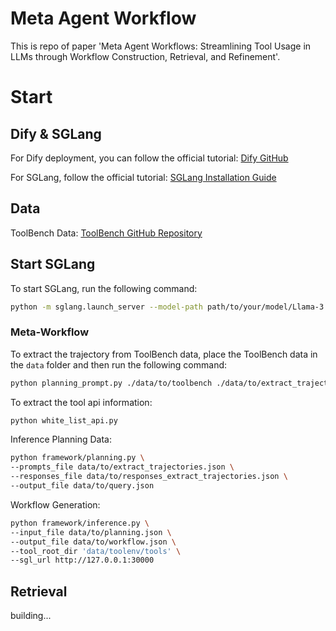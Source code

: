 # Meta Agent Workflow
This is repo of paper 'Meta Agent Workflows: Streamlining Tool Usage in LLMs through Workflow Construction, Retrieval, and Refinement'.

# Start

## Dify & SGLang

For Dify deployment, you can follow the official tutorial: [Dify GitHub](https://github.com/langgenius/dify)

For SGLang, follow the official tutorial: [SGLang Installation Guide](https://sgl-project.github.io/start/install.html)

## Data

ToolBench Data: [ToolBench GitHub Repository](https://github.com/OpenBMB/ToolBench?tab=readme-ov-file#data)

## Start SGLang

To start SGLang, run the following command:

```bash
python -m sglang.launch_server --model-path path/to/your/model/Llama-3.1-8B-Instruct --port 30000
```

### Meta-Workflow


To extract the trajectory from ToolBench data, place the ToolBench data in the `data` folder and then run the following command:

```bash
python planning_prompt.py ./data/to/toolbench ./data/to/extract_trajectories.json
```


To extract the tool api information:
```bash
python white_list_api.py
```

Inference Planning Data:

```bash
python framework/planning.py \
--prompts_file data/to/extract_trajectories.json \
--responses_file data/to/responses_extract_trajectories.json \
--output_file data/to/query.json
```

Workflow Generation:

```bash
python framework/inference.py \
--input_file data/to/planning.json \
--output_file data/to/workflow.json \
--tool_root_dir 'data/toolenv/tools' \
--sgl_url http://127.0.0.1:30000
```


## Retrieval

building...

